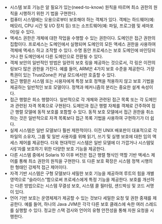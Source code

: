 - 시스템 보호 기능은 알 필요가 있는(need-to-know) 원칙을 따르며 최소 권한의 원칙을 시행하기 위한 기 법을 구현한다.
- 컴퓨터 시스템에는 오용으로부터 보호해야 하는 객체가 있다. 객체는 하드웨어(예:메모리, CPU 시간 및 I/O 장치 등) 또는 소프트웨어(예: 파일, 프로그램 및 세마포어)일 수 있다.
- 액세스 권한은 개체에 대한 작업을 수행할 수 있는 권한이다. 도메인은 접근 권한의 집합이다. 프로세스는 도메인에서 실행되며 도메인의 모든 액세스 권한을 사용하여 객체에 액세스 하고 조작할 수 있다. 수명 동안 프로세스는 보호 도메인에 바인딩되거나 한 도메인에서 다른 도메인으로 전환될 수 있다.
- 객체 보안의 일반적인 방법은 일련의 보호 링을 제공하는 것으로서, 각 링은 이전의 링보다 많은 권한을 가진다. 예를 들어, ARM은 4가지 보호 수준을 제공한다. 가장 특권이 있는 TrustZone은 커널 모드에서만 호출할 수 있다.
- 접근 행렬은 시스템 또는 시용자에게 특정 보호 정책을 적용하지 않고 보호 기법을 제공하는 일반적인 보호 모델이다. 정책과 메커니즘의 분리는 중요한 설계 속성이다.
- 접근 행렬은 희소 행렬이다. 일반적으로 각 개체와 관련된 접근 목록 또는 각 도메인과 관련된 자격 목록으로 구현된다. 도메인과 접근 행렬 자체를 객체로 간주하여 접근 행렬 모델에 동적 보호를 포함할 수 있다. 동적 보호 모델에서 접근 권한을 취소하는 것은 일반적으로 자격 목록보다 접근 목록 기법을 사용하여 구현하기가 더 쉽다.
- 실제 시스템은 일반 모델보다 훨씬 제한적이다. 이전 UNIX 배포판이 대표적으로 각 파일의 소유자, 그룹 및 일반 사용자를 위해 읽기, 쓰기 및 실행 보호에 대한 임의 액세스 제어를 제공한다. 더욱 현대적인 시스템은 일반 모델에 더 가깝거나 시스템및 사§'자를 보호하기 위한 다양한 보호 기능을 제공한다.
- 다른 시스템 중에서 Solaris 10 이후 버전은 접근 행렬 형식인 역할 기반 액세스 제어를 통해 최소 권한의 원칙을 구현한다. 또 다른 보호 확장은 시스템 정책 시행의 한 형태인 강제적 접근 제어이다.
- 자격 기반 시스템은 구형 모델보다 세밀한 보호 기능을 제공하여 루트의 힘을 개별영역으로 “슬라이스”함으로써 프로세스에게 특정 기능을 제공한다. 보호를 개선하는 다른 방법으로는 시스템 무결성 보호, 시스템 콜 필터링, 샌드박싱 및 코드 서명이 있다.
- 언어 기반 보호는 운영체제가 제공할 수 있는 것보다 세밀한 요청 및 권한 중재를 제공한다. 예를 들어, 하나의 Java JVM은 각각 다른 보호 클래스에 속한 여러 스레드를 실행할 수 있다. 정교한 스택 검사와 언어의 유형 안전성을 통해 자원 요청을 시행한다.